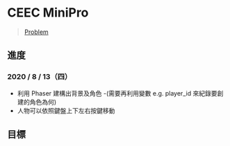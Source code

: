 # CEEC MiniPro



> [Problem](https://hackmd.io/Rd6RPM6EQoW84P-gFWrl1w?both#Phaser)


## 進度
### 2020 / 8 / 13（四）
* 利用 Phaser 建構出背景及角色 -(需要再利用變數 e.g. player_id 來紀錄要創建的角色為何)
* 人物可以依照鍵盤上下左右按鍵移動


## 目標
